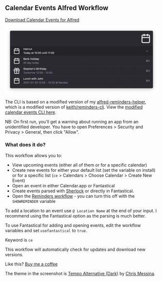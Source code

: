 ## Calendar Events Alfred Workflow

[Download Calendar Events for Alfred](https://github.com/rknightuk/alfred-workflows/raw/main/workflows/calendar-events/calendar-events.alfredworkflow)

![Calendar Events for Alfred workflow](src/screenshot.png)

The CLI is based on a modified version of my [alfred-reminders-helper](https://github.com/rknightuk/alfred-reminders-helper), which is a modified version of [keith/reminders-cli](https://github.com/keith/reminders-cli). View the [modified calendar events CLI here](https://github.com/rknightuk/alfred-calendars-helper).

NB: On first run, you'll get a warning about running an app from an unidentified developer. You have to open Preferences > Security and Privacy > General, then click "Allow".

### What does it do?

This workflow allows you to:

- View upcoming events (either all of them or for a specific calendar)
- Create new events for either your default list (set the variable on install) or for a specific list (`ce` > Calendars > Choose Calendar > Create New Event)
- Open an event in either Calendar.app or Fantastical
- Create events parsed with [Sherlock](https://github.com/neilgupta/Sherlock) or directly in Fantastical.
- Open the [Reminders workflow](https://github.com/rknightuk/alfred-workflows/blob/main/workflows/reminders) - you can turn this off with the `SHOWREMINDER` variable

To add a location to an event use `@ Location Name` at the end of your input. I recommend using the Fantastical option as the parsing is much better.

To use Fantastical for adding and opening events, edit the workflow variables and set `usefantastical` to `true`.

Keyword is `ce`

This workflow will automatically check for updates and download new versions.

Like this? [Buy me a coffee](https://monzo.me/robbknight)

The theme in the screenshot is [Tempo Alternative (Dark)](https://github.com/chrismessina/alfred-theme-tempo#tempo-alternative-dark) by [Chris Messina](https://github.com/chrismessina).

